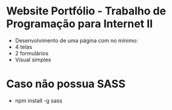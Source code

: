 # Website Portfólio - Trabalho de Programação para Internet II
- Desenvolvimento de uma página com no mínimo:
- 4 telas
- 2 formulários
- Visual simples

# Caso não possua SASS
- npm install -g sass
